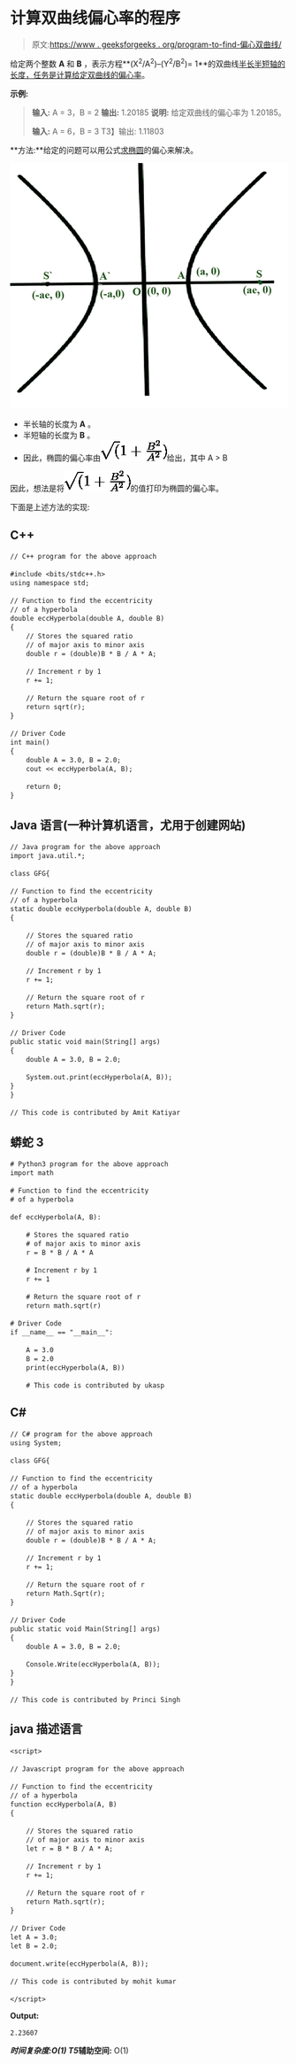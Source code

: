 # 计算双曲线偏心率的程序

> 原文:[https://www . geeksforgeeks . org/program-to-find-偏心双曲线/](https://www.geeksforgeeks.org/program-to-find-the-eccentricity-of-a-hyperbola/)

给定两个整数 **A** 和 **B** ，表示方程**(X<sup>2</sup>/A<sup>2</sup>)–(Y<sup>2</sup>/B<sup>2</sup>)= 1**的双曲线[半长半短轴的长度，任务是计算给定双曲线的](https://www.geeksforgeeks.org/plotting-polar-curves-in-python/)[偏心率](https://en.wikipedia.org/wiki/Eccentricity)。

**示例:**

> **输入:** A = 3，B = 2
> **输出:** 1.20185
> **说明:**
> 给定双曲线的偏心率为 1.20185。
> 
> **输入:** A = 6，B = 3
> T3】输出: 1.11803

**方法:**给定的问题可以用公式[求椭圆](https://www.geeksforgeeks.org/program-to-find-the-eccentricity-of-an-ellipse/)的偏心来解决。

[![](img/787ea553d7677df18b0fc023e09bf573.png)](https://media.geeksforgeeks.org/wp-content/uploads/20210320022154/hyperbola.jpg)

*   半长轴的长度为 **A** 。
*   半短轴的长度为 **B** 。
*   因此，椭圆的偏心率由![\sqrt(1 + \frac{B^2}{A^2})          ](img/d10b1f736faa93025df72a9a3397b9cc.png "Rendered by QuickLaTeX.com")给出，其中 A > B

因此，想法是将![\sqrt(1 + \frac{B^2}{A^2})          ](img/d10b1f736faa93025df72a9a3397b9cc.png "Rendered by QuickLaTeX.com")的值打印为椭圆的偏心率。

下面是上述方法的实现:

## C++

```
// C++ program for the above approach

#include <bits/stdc++.h>
using namespace std;

// Function to find the eccentricity
// of a hyperbola
double eccHyperbola(double A, double B)
{
    // Stores the squared ratio
    // of major axis to minor axis
    double r = (double)B * B / A * A;

    // Increment r by 1
    r += 1;

    // Return the square root of r
    return sqrt(r);
}

// Driver Code
int main()
{
    double A = 3.0, B = 2.0;
    cout << eccHyperbola(A, B);

    return 0;
}
```

## Java 语言(一种计算机语言，尤用于创建网站)

```
// Java program for the above approach
import java.util.*;

class GFG{

// Function to find the eccentricity
// of a hyperbola
static double eccHyperbola(double A, double B)
{

    // Stores the squared ratio
    // of major axis to minor axis
    double r = (double)B * B / A * A;

    // Increment r by 1
    r += 1;

    // Return the square root of r
    return Math.sqrt(r);
}

// Driver Code
public static void main(String[] args)
{
    double A = 3.0, B = 2.0;

    System.out.print(eccHyperbola(A, B));
}
}

// This code is contributed by Amit Katiyar
```

## 蟒蛇 3

```
# Python3 program for the above approach
import math

# Function to find the eccentricity
# of a hyperbola

def eccHyperbola(A, B):

    # Stores the squared ratio
    # of major axis to minor axis
    r = B * B / A * A

    # Increment r by 1
    r += 1

    # Return the square root of r
    return math.sqrt(r)

# Driver Code
if __name__ == "__main__":

    A = 3.0
    B = 2.0
    print(eccHyperbola(A, B))

    # This code is contributed by ukasp
```

## C#

```
// C# program for the above approach
using System;

class GFG{

// Function to find the eccentricity
// of a hyperbola
static double eccHyperbola(double A, double B)
{

    // Stores the squared ratio
    // of major axis to minor axis
    double r = (double)B * B / A * A;

    // Increment r by 1
    r += 1;

    // Return the square root of r
    return Math.Sqrt(r);
}

// Driver Code
public static void Main(String[] args)
{
    double A = 3.0, B = 2.0;

    Console.Write(eccHyperbola(A, B));
}
}

// This code is contributed by Princi Singh
```

## java 描述语言

```
<script>

// Javascript program for the above approach

// Function to find the eccentricity
// of a hyperbola
function eccHyperbola(A, B)
{

    // Stores the squared ratio
    // of major axis to minor axis
    let r = B * B / A * A;

    // Increment r by 1
    r += 1;

    // Return the square root of r
    return Math.sqrt(r);
}

// Driver Code
let A = 3.0;
let B = 2.0;

document.write(eccHyperbola(A, B));

// This code is contributed by mohit kumar

</script>
```

**Output:** 

```
2.23607
```

***时间复杂度:**O(1)*
T5**辅助空间:** O(1)